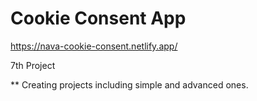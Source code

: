 # Cookie Consent App

https://nava-cookie-consent.netlify.app/

7th Project

** Creating projects including simple and advanced ones.
 
